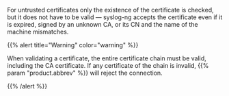 ---
---
<!-- DISCLAIMER: This file is based on the syslog-ng Open Source Edition documentation https://github.com/balabit/syslog-ng-ose-guides/commit/2f4a52ee61d1ea9ad27cb4f3168b95408fddfdf2 and is used under the terms of The syslog-ng Open Source Edition Documentation License. The file has been modified by Axoflow. -->
For untrusted certificates only the existence of the certificate is checked, but it does not have to be valid — syslog-ng accepts the certificate even if it is expired, signed by an unknown CA, or its CN and the name of the machine mismatches.

{{% alert title="Warning" color="warning" %}}

When validating a certificate, the entire certificate chain must be valid, including the CA certificate. If any certificate of the chain is invalid, {{% param "product.abbrev" %}} will reject the connection.

{{% /alert %}}
